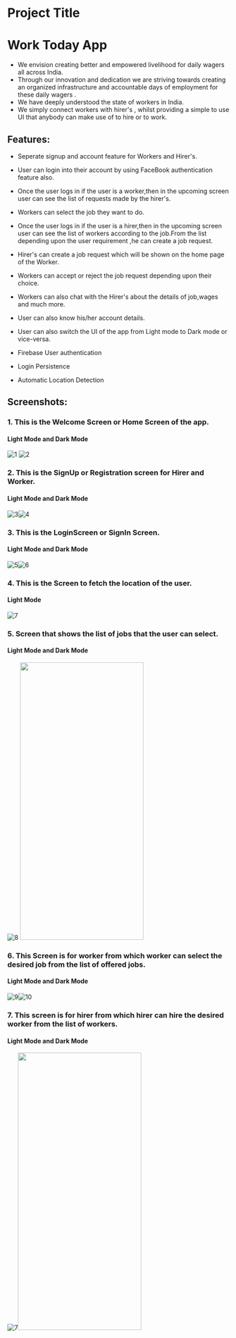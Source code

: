 
# Project Title
# Work Today App

- We envision creating better and empowered livelihood for  daily wagers all across India.
- Through our innovation and dedication we are striving towards creating an organized infrastructure and accountable days of employment for these daily wagers .
- We have deeply understood the state of workers in India.
- We simply connect workers with hirer's , whilst providing a simple to use UI that anybody can make use of to hire or to work.
## Features:

- Seperate signup and account feature for Workers and Hirer's.
- User can login into their account by using FaceBook authentication feature also.
- Once the user logs in if the user is a worker,then in the upcoming screen user can see the list of requests made by the hirer's.
- Workers can select the job they want to do.
- Once the user logs in if the user is a hirer,then in the upcoming screen user can see the list of  workers according to the job.From the list depending upon the user requirement ,he can create a job request.
- Hirer's can create a job request which will be shown on the home page of the Worker.
- Workers can accept or reject the job request depending upon  their choice.
- Workers can also chat with the Hirer's about the details of job,wages and much more.
- User can also know his/her account details.
- User can also switch the UI of the app from Light mode to Dark mode or vice-versa.

- Firebase User authentication
- Login Persistence
- Automatic Location Detection




## Screenshots:
### 1. This is the Welcome Screen or Home Screen of the app.

#### Light Mode  and  Dark Mode
![1](https://user-images.githubusercontent.com/58889205/190014842-123443cd-c002-420f-b722-d07323ff1510.png)  ![2](https://user-images.githubusercontent.com/58889205/190014988-0cf68636-d003-474f-8940-7a7ffd79a98f.png)





### 2. This is the SignUp or Registration screen for Hirer and Worker.

#### Light Mode  and  Dark Mode

![3](https://user-images.githubusercontent.com/58889205/190015031-e8d6a790-95c8-418c-8696-10e40c5c1135.png)![4](https://user-images.githubusercontent.com/58889205/190015065-75c93874-0ec1-4376-acbd-1c753125f3e2.png)





###  3. This is the LoginScreen or SignIn Screen.

#### Light Mode  and  Dark Mode
![5](https://user-images.githubusercontent.com/58889205/190015384-8bca31ef-4b86-4e56-937b-024dc49635e0.png)![6](https://user-images.githubusercontent.com/58889205/190015390-d3c42bde-f50a-449a-b730-25c904493363.png)





### 4. This is the Screen to fetch the location of the user.

#### Light Mode
![7](https://user-images.githubusercontent.com/58889205/190015414-3a745654-9089-46d7-96a5-764501d1c039.png)


### 5. Screen that shows the list of jobs that the user can select.
#### Light Mode  and  Dark Mode
![8](https://user-images.githubusercontent.com/58889205/190015465-87d94a1e-35e3-4810-9563-e75a69e405f2.png)
<img src="https://user-images.githubusercontent.com/58889205/190013111-7c5cf8e4-95d9-4b10-8968-b6f28e9b66cc.png" width="280" height = 630>




### 6. This Screen is for worker from which worker can select the desired job from the list of offered jobs.
#### Light Mode  and  Dark Mode

![9](https://user-images.githubusercontent.com/58889205/190015496-68305766-ad3a-4647-8c06-150542d15bdc.png)![10](https://user-images.githubusercontent.com/58889205/190015502-6ee455f4-e996-4a87-bbda-9523bcdf1f34.png)




### 7. This screen is for hirer from which hirer can hire the desired worker from the list of workers.

#### Light Mode  and  Dark Mode
![7](https://user-images.githubusercontent.com/58889205/190011896-9416e92d-6d53-4cf7-acec-cb1cb115d6ff.png)<img src="https://user-images.githubusercontent.com/58889205/190011708-95b91b38-c4f8-4e4d-b7af-2645b160e378.png" width="280" height = 630>

